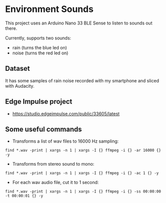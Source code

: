 # Environment Sounds

This project uses an Arduino Nano 33 BLE Sense to listen to sounds out there.

Currently, supports two sounds:
* rain (turns the blue led on)
* noise (turns the red led on)

## Dataset

It has some samples of rain noise recorded with my smartphone and sliced with Audacity.

## Edge Impulse project

* https://studio.edgeimpulse.com/public/33605/latest

## Some useful commands

* Transforms a list of wav files to 16000 Hz sampling:
```
find *.wav -print | xargs -n 1 | xargs -I {} ffmpeg -i {} -ar 16000 {} -y
``` 

* Transforms from stereo sound to mono:
```
find *.wav -print | xargs -n 1 | xargs -I {} ffmpeg -i {} -ac 1 {} -y
```

* For each wav audio file, cut it to 1 second:
```
find *.wav -print | xargs -n 1 | xargs -I {} ffmpeg -i {} -ss 00:00:00 -t 00:00:01 {} -y
``` 

